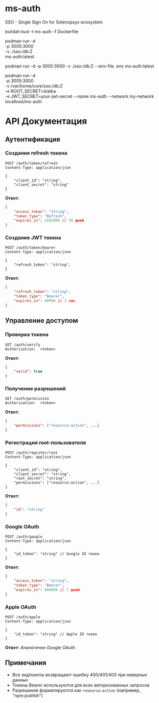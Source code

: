# ms-auth
SSO - Single Sign On for Solenopsys ecosystem
 


buildah bud -t ms-auth -f Dockerfile

 

podman run -d \
  -p 3005:3000 \
  -v ./sso:/db:Z \
   ms-auth:latest 


podman run -d   -p 3005:3000   -v ./sso:/db:Z --env-file .env   ms-auth:latest    


podman run -d \
  -p 3005:3000 \
  -v /var/home/core/sso:/db:Z \
  -e ROOT_SECRET=blalba \
  -e JWT_SECRET=your-jwt-secret
  --name ms-auth 
  --network my-network
  localhost/ms-auth



# API Документация

## Аутентификация


### Создание refresh токена 
```http
POST /auth/token/refresh
Content-Type: application/json

{
    "client_id": "string",
    "client_secret": "string"
}
```
**Ответ:**
```json
{
    "access_token": "string",
    "token_type": "Refresh",
    "expires_in": 2592000 // 30 дней
}
```

### Создание JWT токена 
```http
POST /auth/token/bearer
Content-Type: application/json

{
    "refresh_token": "string", 
}
```
**Ответ:**
```json
{
    "refresh_token": "string",
    "token_type": "Bearer",
    "expires_in": 60*60 // 1 час
}
```

## Управление доступом

### Проверка токена
```http
GET /auth/verify
Authorization:  <token>
```
**Ответ:**
```json
{
    "valid": true
}
```

### Получение разрешений
```http
GET /auth/permission
Authorization:  <token>
```
**Ответ:**
```json
{
    "permissions": ["resource:action", ...]
}
```

### Регистрация root-пользователя
```http
POST /auth/register/root
Content-Type: application/json

{
    "client_id": "string",
    "client_secret": "string",
    "root_secret": "string",
    "permissions": ["resource:action", ...]
}
```
**Ответ:**
```json
{
    "id": "string"
}
```

### Google OAuth
```http
POST /auth/google
Content-Type: application/json

{
    "id_token": "string" // Google ID токен
}
```
**Ответ:**
```json
{
    "access_token": "string",
    "token_type": "Bearer",
    "expires_in": 604800 // 7 дней
}
```

### Apple OAuth
```http
POST /auth/apple
Content-Type: application/json

{
    "id_token": "string" // Apple ID токен
}
```
**Ответ:** *Аналогичен Google OAuth*


## Примечания
- Все эндпоинты возвращают ошибку 400/401/403 при неверных данных
- Токены Bearer используются для всех авторизованных запросов
- Разрешения форматируются как `resource:action` (например, "npm:publish")
